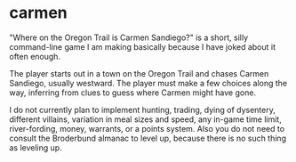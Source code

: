 carmen
======

"Where on the Oregon Trail is Carmen Sandiego?" is a short, silly command-line game I am making basically because I have joked about it often enough.

The player starts out in a town on the Oregon Trail and chases Carmen Sandiego, usually westward.  The player must make a few choices along the way, inferring from clues to guess where Carmen might have gone.

I do not currently plan to implement hunting, trading, dying of dysentery, different villains, variation in meal sizes and speed, any in-game time limit, river-fording, money, warrants, or a points system.  Also you do not need to consult the Broderbund almanac to level up, because there is no such thing as leveling up.

